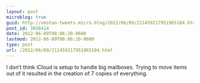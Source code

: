 ```yaml
---
layout: post
microblog: true
guid: http://vmstan-tweets.micro.blog/2012/06/09/211459217951965184.html
post_id: 3036414
date: 2012-06-09T08:06:20-0600
lastmod: 2012-06-09T08:06:20-0600
type: post
url: /2012/06/09/211459217951965184.html
---
```

I don’t think iCloud is setup to handle big mailboxes. Trying to move items out of it resulted in the creation of 7 copies of everything.
